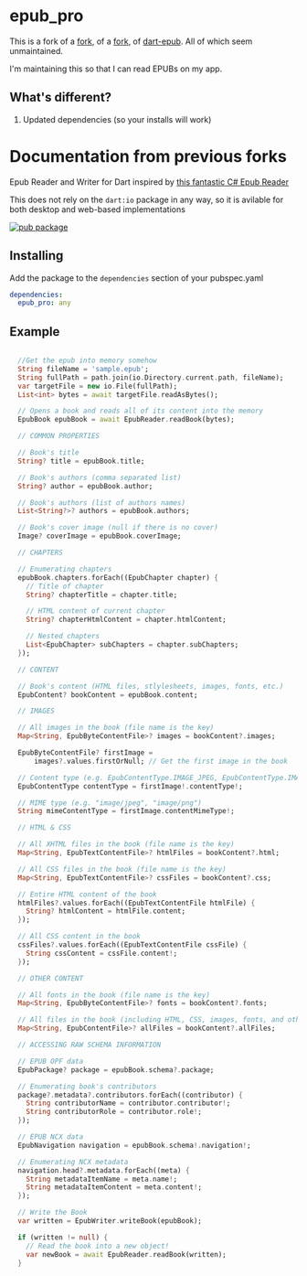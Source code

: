 # epub_pro

This is a fork of a [fork](https://github.com/4akloon/epub_pro), of a [fork](https://github.com/ScerIO/epubx.dart), of [dart-epub](https://github.com/orthros/dart-epub). All of which seem unmaintained.

I'm maintaining this so that I can read EPUBs on my app.

## What's different?
1. Updated dependencies (so your installs will work)

# Documentation from previous forks

Epub Reader and Writer for Dart inspired by [this fantastic C# Epub Reader](https://github.com/versfx/EpubReader)

This does not rely on the ```dart:io``` package in any way, so it is avilable for both desktop and web-based implementations

[![pub package](https://img.shields.io/pub/v/epub_pro.svg)](https://pub.dartlang.org/packages/epub_pro)
## Installing
Add the package to the ```dependencies``` section of your pubspec.yaml
```yaml
dependencies:
  epub_pro: any
```

## Example
```dart

  //Get the epub into memory somehow
  String fileName = 'sample.epub';
  String fullPath = path.join(io.Directory.current.path, fileName);
  var targetFile = new io.File(fullPath);
  List<int> bytes = await targetFile.readAsBytes();

  // Opens a book and reads all of its content into the memory
  EpubBook epubBook = await EpubReader.readBook(bytes);

  // COMMON PROPERTIES

  // Book's title
  String? title = epubBook.title;

  // Book's authors (comma separated list)
  String? author = epubBook.author;

  // Book's authors (list of authors names)
  List<String?>? authors = epubBook.authors;

  // Book's cover image (null if there is no cover)
  Image? coverImage = epubBook.coverImage;

  // CHAPTERS

  // Enumerating chapters
  epubBook.chapters.forEach((EpubChapter chapter) {
    // Title of chapter
    String? chapterTitle = chapter.title;

    // HTML content of current chapter
    String? chapterHtmlContent = chapter.htmlContent;

    // Nested chapters
    List<EpubChapter> subChapters = chapter.subChapters;
  });

  // CONTENT

  // Book's content (HTML files, stlylesheets, images, fonts, etc.)
  EpubContent? bookContent = epubBook.content;

  // IMAGES

  // All images in the book (file name is the key)
  Map<String, EpubByteContentFile>? images = bookContent?.images;

  EpubByteContentFile? firstImage =
      images?.values.firstOrNull; // Get the first image in the book

  // Content type (e.g. EpubContentType.IMAGE_JPEG, EpubContentType.IMAGE_PNG)
  EpubContentType contentType = firstImage!.contentType!;

  // MIME type (e.g. "image/jpeg", "image/png")
  String mimeContentType = firstImage.contentMimeType!;

  // HTML & CSS

  // All XHTML files in the book (file name is the key)
  Map<String, EpubTextContentFile>? htmlFiles = bookContent?.html;

  // All CSS files in the book (file name is the key)
  Map<String, EpubTextContentFile>? cssFiles = bookContent?.css;

  // Entire HTML content of the book
  htmlFiles?.values.forEach((EpubTextContentFile htmlFile) {
    String? htmlContent = htmlFile.content;
  });

  // All CSS content in the book
  cssFiles?.values.forEach((EpubTextContentFile cssFile) {
    String cssContent = cssFile.content!;
  });

  // OTHER CONTENT

  // All fonts in the book (file name is the key)
  Map<String, EpubByteContentFile>? fonts = bookContent?.fonts;

  // All files in the book (including HTML, CSS, images, fonts, and other types of files)
  Map<String, EpubContentFile>? allFiles = bookContent?.allFiles;

  // ACCESSING RAW SCHEMA INFORMATION

  // EPUB OPF data
  EpubPackage? package = epubBook.schema?.package;

  // Enumerating book's contributors
  package?.metadata?.contributors.forEach((contributor) {
    String contributorName = contributor.contributor!;
    String contributorRole = contributor.role!;
  });

  // EPUB NCX data
  EpubNavigation navigation = epubBook.schema!.navigation!;

  // Enumerating NCX metadata
  navigation.head?.metadata.forEach((meta) {
    String metadataItemName = meta.name!;
    String metadataItemContent = meta.content!;
  });

  // Write the Book
  var written = EpubWriter.writeBook(epubBook);

  if (written != null) {
    // Read the book into a new object!
    var newBook = await EpubReader.readBook(written);
  }
```